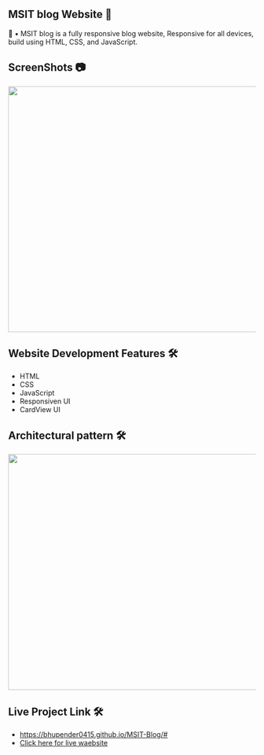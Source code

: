 ## MSIT blog Website   📰

🚀 ▪️ MSIT blog is a fully responsive blog website,
Responsive for all devices, build using HTML, CSS, and JavaScript.

## ScreenShots 📷

 <img src="https://user-images.githubusercontent.com/63164983/209405511-d7fb8a28-ef6a-41da-b3ad-e214d6045442.png" width=1100 height=500>
 
 ## Website Development Features 🛠
 
 - HTML
 - CSS
 - JavaScript
 - Responsiven UI
 - CardView UI
 
 
 ## Architectural pattern 🛠


  <img src="https://user-images.githubusercontent.com/63164983/209405764-fc316641-e0e9-4ba0-a4bb-ba27a94ab535.png" width=700 height=480>
  
 ## Live Project Link 🛠
 - https://bhupender0415.github.io/MSIT-Blog/#
 - <a href="https://bhupender0415.github.io/MSIT-Blog/#">Click here for live waebsite</a>
 
